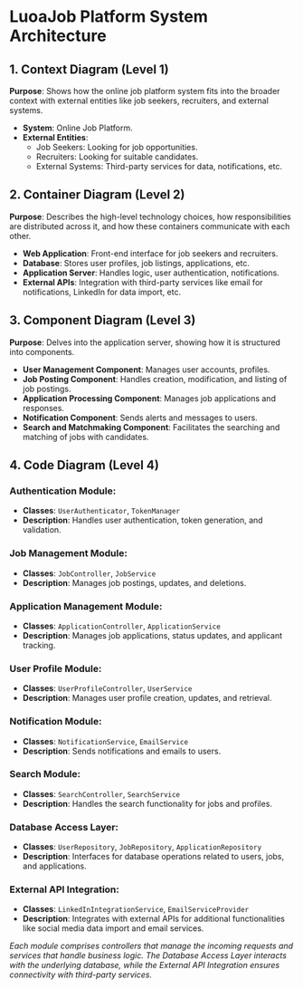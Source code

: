
# LuoaJob Platform System Architecture

## 1. Context Diagram (Level 1)

**Purpose**: 
Shows how the online job platform system fits into the broader context with external entities like job seekers, recruiters, and external systems.

- **System**: Online Job Platform.
- **External Entities**:
  - Job Seekers: Looking for job opportunities.
  - Recruiters: Looking for suitable candidates.
  - External Systems: Third-party services for data, notifications, etc.

## 2. Container Diagram (Level 2)

**Purpose**: 
Describes the high-level technology choices, how responsibilities are distributed across it, and how these containers communicate with each other.

- **Web Application**: Front-end interface for job seekers and recruiters.
- **Database**: Stores user profiles, job listings, applications, etc.
- **Application Server**: Handles logic, user authentication, notifications.
- **External APIs**: Integration with third-party services like email for notifications, LinkedIn for data import, etc.

## 3. Component Diagram (Level 3)

**Purpose**: 
Delves into the application server, showing how it is structured into components.

- **User Management Component**: Manages user accounts, profiles.
- **Job Posting Component**: Handles creation, modification, and listing of job postings.
- **Application Processing Component**: Manages job applications and responses.
- **Notification Component**: Sends alerts and messages to users.
- **Search and Matchmaking Component**: Facilitates the searching and matching of jobs with candidates.

## 4. Code Diagram (Level 4)

### Authentication Module:
- **Classes**: `UserAuthenticator`, `TokenManager`
- **Description**: Handles user authentication, token generation, and validation.

### Job Management Module:
- **Classes**: `JobController`, `JobService`
- **Description**: Manages job postings, updates, and deletions.

### Application Management Module:
- **Classes**: `ApplicationController`, `ApplicationService`
- **Description**: Manages job applications, status updates, and applicant tracking.

### User Profile Module:
- **Classes**: `UserProfileController`, `UserService`
- **Description**: Manages user profile creation, updates, and retrieval.

### Notification Module:
- **Classes**: `NotificationService`, `EmailService`
- **Description**: Sends notifications and emails to users.

### Search Module:
- **Classes**: `SearchController`, `SearchService`
- **Description**: Handles the search functionality for jobs and profiles.

### Database Access Layer:
- **Classes**: `UserRepository`, `JobRepository`, `ApplicationRepository`
- **Description**: Interfaces for database operations related to users, jobs, and applications.

### External API Integration:
- **Classes**: `LinkedInIntegrationService`, `EmailServiceProvider`
- **Description**: Integrates with external APIs for additional functionalities like social media data import and email services.

*Each module comprises controllers that manage the incoming requests and services that handle business logic. The Database Access Layer interacts with the underlying database, while the External API Integration ensures connectivity with third-party services.*
